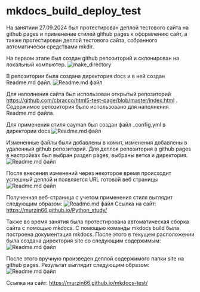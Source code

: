 # mkdocs_build_deploy_test
На занятиии 27.09.2024 был протестирован деплой тестового сайта на github pages и применение стилей github pages к оформлению сайт, а также протестирован деплой тестового сайта, собранного автоматически средствами mkdir.

На первом этапе был создан github репозиторий и склонирован на локальный компьютер. 
![make_directory](https://github.com/user-attachments/assets/2825c08d-af6b-4508-9f60-21f62a3831a7)

В репозитории была создана директория docs и в ней создан Readme.md файл. 
![Readme.md файл]([http://url/to/img.png](https://drive.google.com/file/d/1OCrS_81D-HYyax_ikHn9Y7zQglEEOR1L/view?usp=drive_link))

Для наполнения сайта был использован открытый репозиторий https://github.com/cbracco/html5-test-page/blob/master/index.html . Содержимое репозитория было использовано для наполнения Readme.md файла.

Для применения стиля cayman был создан файл _config.yml в директории docs 
![Readme.md файл]([http://url/to/img.png](https://drive.google.com/file/d/1vJgK6-YRBfusaphajkpcSwfsaTuPYrrF/view?usp=drive_link))

Измененные файлы были добавлены в комит, изменения добавлены в удаленный github репозиторий. Для деплоя репозитория в github pages в настройках был выбран раздел pages, выбраны ветка и директория.
![Readme.md файл]([http://url/to/img.png](https://drive.google.com/file/d/1RdH-HnNNrTxbRLPgKh0x_TzqlGt8Q___/view?usp=drive_link)) 

После внесения изменений через некоторое время происходит успешный деплой и появляется URL готовой веб страницы
![Readme.md файл]([http://url/to/img.png](https://drive.google.com/file/d/1_rvekr76iIYCR2hfJVFzBcZ6DI_aC28B/view?usp=drive_link))

Полученная веб-страница с учетом применения стиля выглядит следующим образом:
![Readme.md файл]([http://url/to/img.png](https://drive.google.com/file/d/1Dft7PDaTzaVquB5y3wnpc6AOM0c6UGYT/view?usp=drive_link))
Ссылка на сайт: https://murzin66.github.io/Python_study/

Также во время занятия была протестирована автоматическая сборка сайта с помощью mkdocs. С помощью команды mkdocs build была построена документация mkdocs. После этого в текущем расположении была создана директория site cо следующим содержимым:
![Readme.md файл]([http://url/to/img.png](https://drive.google.com/file/d/1dO08mTQBrwvVOoEvdAyRePHzjzJ5SpGd/view?usp=drive_link))

После этого вручную произведен деплой содержимого папки site на github pages. Результат выглядит следующим образом:
![Readme.md файл]([http://url/to/img.png](https://drive.google.com/file/d/1aaUNiEmEBJs9bQc1QlaHoKjrbtFnPsgs/view?usp=drive_link))

Ссылка на сайт: https://murzin66.github.io/mkdocs-test/



 
